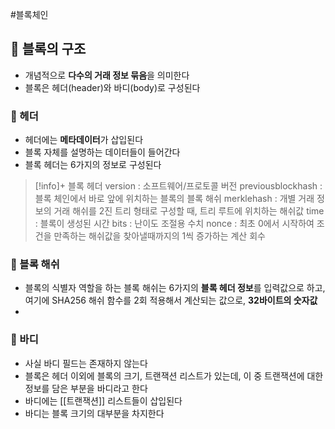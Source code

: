 #블록체인 
## 🌈 블록의 구조
+ 개념적으로 **다수의 거래 정보 묶음**을 의미한다
+ 블록은 헤더(header)와 바디(body)로 구성된다
### 📌 헤더
+ 헤더에는 **메타데이터**가 삽입된다
+ 블록 자체를 설명하는 데이터들이 들어간다
+ 블록 헤더는 6가지의 정보로 구성된다

> [!info]+ 블록 헤더
> version : 소프트웨어/프로토콜 버전
> previousblockhash : 블록 체인에서 바로 앞에 위치하는 블록의 블록 해쉬
> merklehash : 개별 거래 정보의 거래 해쉬를 2진 트리 형태로 구성할 때, 트리 루트에 위치하는 해쉬값
> time : 블록이 생성된 시간
> bits : 난이도 조절용 수치
> nonce : 최초 0에서 시작하여 조건을 만족하는 해쉬값을 찾아낼때까지의 1씩 증가하는 계산 회수

### 📌 블록 해쉬
+ 블록의 식별자 역할을 하는 블록 해쉬는 6가지의 **블록 헤더 정보**를 입력값으로 하고, 여기에 SHA256 해쉬 함수를 2회 적용해서 계산되는 값으로, **32바이트의 숫자값**
+ 
### 📌 바디
+ 사실 바디 필드는 존재하지 않는다
+ 블록은 헤더 이외에 블록의 크기, 트랜잭션 리스트가 있는데, 이 중 트랜잭션에 대한 정보를 담은 부분을 바디라고 한다
+ 바디에는 [[트랜잭션]] 리스트들이 삽입된다
+ 바디는 블록 크기의 대부분을 차지한다